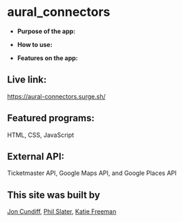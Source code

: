 # aural_connectors
* **Purpose of the app:** 
   
* **How to use:**
   
* **Features on the app:**
   
## Live link: 
https://aural-connectors.surge.sh/

## Featured programs: 
HTML, CSS, JavaScript

## External API:
Ticketmaster API, Google Maps API, and Google Places API

## This site was built by
[Jon Cundiff](https://github.com/jon-cundiff), [Phil Slater](https://github.com/Phil-Slater), [Katie Freeman](https://github.com/katie-freeman)
